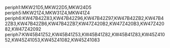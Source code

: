 periph1:MKW21D5,MKW22D5,MKW24D5
periph5:MKW21Z4,MKW31Z4,MKW41Z4
periph6:KW47B42Z83,KW47B42Z96,KW47B42Z97,KW47B42ZB2,KW47B42ZB3,KW47B42ZB6,KW47B42ZB7,KW47Z420B2,KW47Z420B3,KW47Z42082,KW47Z42092
periph7:KW45B41Z52,KW45B41Z53,KW45B41Z82,KW45B41Z83,KW45Z41052,KW45Z41053,KW45Z41082,KW45Z41083
